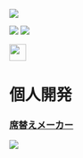 ![](https://github-profile-summary-cards.vercel.app/api/cards/profile-details?username=krpk1900&theme=nord_dark)

![](https://github-profile-summary-cards.vercel.app/api/cards/stats?username=krpk1900&theme=nord_dark)
![](https://github-profile-summary-cards.vercel.app/api/cards/most-commit-language?username=krpk1900&theme=nord_dark)

<p align="left">
  <a href="http://qiita.com/krpk1900">
    <img height="30" src="https://qiita-badge.apiapi.app/s/krpk1900/contributions.svg" />
  </a>
</p>

# 個人開発
### [席替えメーカー](https://sekigae.jp/)

<a href="http://qiita.com/krpk1900">
    <img src="https://user-images.githubusercontent.com/72296262/111739284-26282780-88c6-11eb-8442-3c212e3eea27.gif" />
</a>
